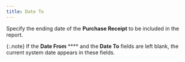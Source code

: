 ```yaml
---
title: Date To
---
```



Specify the ending date of the **Purchase 
 Receipt** to be included in the report.


{:.note}
If the **Date 
 From** **** and the **Date 
 To** fields are left blank, the current system date appears in these  fields.
